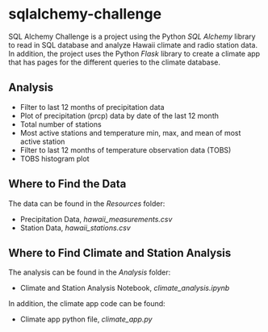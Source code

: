 # sqlalchemy-challenge
SQL Alchemy Challenge is a project using the Python *SQL Alchemy* library to read in SQL database and analyze Hawaii climate and radio station data. In addition, the project uses the Python *Flask* library to create a climate app that has pages for the different queries to the climate database.
## Analysis 
* Filter to last 12 months of precipitation data
* Plot of precipitation (prcp) data by date of the last 12 month
* Total number of stations
* Most active stations and temperature min, max, and mean of most active station
* Filter to last 12 months of temperature observation data (TOBS)
* TOBS histogram plot
## Where to Find the Data
The data can be found in the *Resources* folder:
* Precipitation Data, *hawaii_measurements.csv*
* Station Data, *hawaii_stations.csv*
## Where to Find Climate and Station Analysis
The analysis can be found in the *Analysis* folder:
* Climate and Station Analysis Notebook, *climate_analysis.ipynb*

In addition, the climate app code can be found:
* Climate app python file, *climate_app.py*


